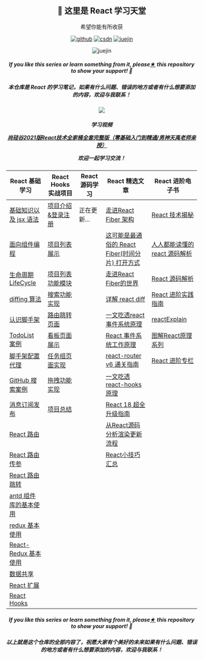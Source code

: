 

<h2 align="center">👋 这里是 React 学习天堂</h2>
<p align="center">希望你能有所收获</p>
<p align="center">
  <a href="https://github.com/linjunc"><img src="https://img.shields.io/badge/GitHub-ff79c6" alt="github"></a>
  <a href="https://blog.csdn.net/m0_50855872"><img src="https://img.shields.io/badge/CSDN-cf000e" alt="csdn"></a>
  <a href="https://juejin.cn/user/1460594842018446"><img src="https://img.shields.io/badge/juejin-brightgreen" alt="juejin"></a>
</p>
<p align="center"><img src="https://img.shields.io/badge/weChat-Ljc--10c-blue" alt="juejin"></p>



<h5><p align="center"><i>If you like this series or learn something from it, please<a href="https://github.com/linjunc/react-study">★</a> this repository to show your support! 🤩</i></p>
<p>
    <h5 align="center">本仓库是 React 的学习笔记，如果有什么问题、错误的地方或者有什么想要添加的内容，欢迎与我联系！</h5>
    </p>
</h5>

<p align="center"><a href="https://github.com/linjunc/react-study"><img src="https://ljcimg.oss-cn-beijing.aliyuncs.com/img/reactjs.jpg"></img></a></p>

<h5 align="center"><p>学习视频</p><p>
    <a href="https://www.bilibili.com/video/BV1wy4y1D7JT?from=search&seid=15201673983921209441&spm_id_from=333.337.0.0">
        <i>尚硅谷2021版React技术全家桶全套完整版（零基础入门到精通/男神天禹老师亲授）</i>
    </a>
    </p>
    欢迎一起学习交流！
</p>
</p>
</h5>

| React 基础学习 | React Hooks 实战项目     | React 源码学习     |React 精选文章| React 进阶电子书 |
| ---------- | ---------- | ---------- | ---------- | ---------- |
| [基础知识以及 jsx 语法][1-1] | [项目介绍&登录注册][2-1] | 正在更新... | [走进React Fiber 架构][4-1]| [React 技术揭秘][5-1]|
| [面向组件编程][1-2] | [项目列表展示][2-2] |  | [这可能是最通俗的 React Fiber(时间分片) 打开方式][4-2] | [人人都能读懂的 react 源码解析][5-2]|
| [生命周期 LifeCycle][1-3] | [项目列表功能模块][2-3] |  | [走进React Fiber的世界][4-3] | [React 源码解析][5-3] |
| [diffing 算法][1-4] | [搜索功能实现][2-4] |  | [详解 react diff][4-4]| [React 进阶实践指南][5-4] |
| [认识脚手架][1-5] | [路由跳转页面][2-5] |  |  [一文吃透react事件系统原理][4-5] | [reactExplain][5-5] |
| [TodoList 案例][1-6] | [看板页面展示][2-6] |  | [React 事件系统工作原理][4-6] | [图解React原理系列][5-6]|
| [脚手架配置代理][1-7] | [任务组页面实现][2-7] |  |[react-router v6 通关指南][4-7] | [React 进阶专栏][5-7]|
| [GitHub 搜索案例][1-8] | [拖拽功能实现][2-8] |  | [一文吃透react-hooks原理][4-8]  |
| [消息订阅发布][1-9] | [项目总结][2-9] |  | [React 18 超全升级指南][4-9] |
| [React 路由][1-10] |  |  | [从React源码分析渲染更新流程][4-10]|
| [React 路由传参][1-11] |  |  | [React小技巧汇总][4-11]|
| [React 路由跳转][1-12] |  |  |
| [antd 组件库的基本使用][1-13] |  |  |
| [redux 基本使用][1-14] |  |  |
| [React-Redux 基本使用][1-15] |  |  |
| [数据共享][1-16] |  |  |
| [React 扩展][1-17] |  |  |
| [React Hooks][1-18] |  |  |



<h5><p align="center"><i>If you like this series or learn something from it, please<a href="https://github.com/linjunc/react-study">★</a> this repository to show your support! 🤩</i></p>
<p>
    <h5 align="center">以上就是这个仓库的全部内容了，祝愿大家有个美好的未来如果有什么问题、错误的地方或者有什么想要添加的内容，欢迎与我联系！</h5>
    </p>
</h5>

[1-1]: https://github.com/linjunc/react-study/blob/main/React%20%E5%85%A5%E9%97%A8%E5%AD%A6%E4%B9%A0/React%20%E5%85%A5%E9%97%A8%E5%AD%A6%E4%B9%A0%EF%BC%88%E4%B8%80%EF%BC%89--%20%E5%9F%BA%E7%A1%80%E7%9F%A5%E8%AF%86%E4%BB%A5%E5%8F%8A%20jsx%E8%AF%AD%E6%B3%95.md
[1-2]: https://github.com/linjunc/react-study/blob/main/React%20%E5%85%A5%E9%97%A8%E5%AD%A6%E4%B9%A0/React%20%E5%85%A5%E9%97%A8%E5%AD%A6%E4%B9%A0%EF%BC%88%E4%BA%8C%EF%BC%89--%20%E9%9D%A2%E5%90%91%E7%BB%84%E4%BB%B6%E7%BC%96%E7%A8%8B.md
[1-3]: https://github.com/linjunc/react-study/blob/main/React%20%E5%85%A5%E9%97%A8%E5%AD%A6%E4%B9%A0/React%20%E5%85%A5%E9%97%A8%E5%AD%A6%E4%B9%A0%EF%BC%88%E4%B8%89%EF%BC%89%20--%20%E7%BB%84%E4%BB%B6%E7%9A%84%E7%94%9F%E5%91%BD%E5%91%A8%E6%9C%9F.md
[1-4]: https://github.com/linjunc/react-study/blob/main/React%20%E5%85%A5%E9%97%A8%E5%AD%A6%E4%B9%A0/React%20%E5%85%A5%E9%97%A8%E5%AD%A6%E4%B9%A0%EF%BC%88%E5%9B%9B%EF%BC%89--%20diffing%20%E7%AE%97%E6%B3%95.md
[1-5]:https://github.com/linjunc/react-study/blob/main/React%20%E5%85%A5%E9%97%A8%E5%AD%A6%E4%B9%A0/React%20%E5%85%A5%E9%97%A8%E5%AD%A6%E4%B9%A0%EF%BC%88%E4%BA%94%EF%BC%89--%20%E5%88%9D%E5%A7%8B%E5%8C%96%E8%84%9A%E6%89%8B%E6%9E%B6.md
[1-6]:https://github.com/linjunc/react-study/blob/main/React%20%E5%85%A5%E9%97%A8%E5%AD%A6%E4%B9%A0/React%20%E5%85%A5%E9%97%A8%E5%AD%A6%E4%B9%A0%EF%BC%88%E5%85%AD%EF%BC%89--%20TodoList%20%E6%A1%88%E4%BE%8B.md
[1-7]: https://github.com/linjunc/react-study/blob/main/React%20%E5%85%A5%E9%97%A8%E5%AD%A6%E4%B9%A0/React%20%E5%85%A5%E9%97%A8%E5%AD%A6%E4%B9%A0%EF%BC%88%E4%B8%83%EF%BC%89--%20%E8%84%9A%E6%89%8B%E6%9E%B6%E9%85%8D%E7%BD%AE%E4%BB%A3%E7%90%86.md
[1-8]:https://github.com/linjunc/react-study/blob/main/React%20%E5%85%A5%E9%97%A8%E5%AD%A6%E4%B9%A0/React%20%E5%85%A5%E9%97%A8%E5%AD%A6%E4%B9%A0%EF%BC%88%E5%85%AB%EF%BC%89--%20GitHub%20%E6%90%9C%E7%B4%A2%E6%A1%88%E4%BE%8B.md
[1-9]:https://github.com/linjunc/react-study/blob/main/React%20%E5%85%A5%E9%97%A8%E5%AD%A6%E4%B9%A0/React%20%E5%85%A5%E9%97%A8%E5%AD%A6%E4%B9%A0%EF%BC%88%E4%B9%9D%EF%BC%89--%20%E6%B6%88%E6%81%AF%E8%AE%A2%E9%98%85%E5%8F%91%E5%B8%83.md
[1-10]:https://github.com/linjunc/react-study/blob/main/React%20%E5%85%A5%E9%97%A8%E5%AD%A6%E4%B9%A0/React%20%E5%85%A5%E9%97%A8%E5%AD%A6%E4%B9%A0%EF%BC%88%E5%8D%81%EF%BC%89--%20React%20%E8%B7%AF%E7%94%B1.md
[1-11]:https://github.com/linjunc/react-study/blob/main/React%20%E5%85%A5%E9%97%A8%E5%AD%A6%E4%B9%A0/React%20%E5%85%A5%E9%97%A8%E5%AD%A6%E4%B9%A0%EF%BC%88%E5%8D%81%E4%B8%80%EF%BC%89--%20React%20%E8%B7%AF%E7%94%B1%E4%BC%A0%E5%8F%82.md
[1-12]:https://github.com/linjunc/react-study/blob/main/React%20%E5%85%A5%E9%97%A8%E5%AD%A6%E4%B9%A0/React%20%E5%85%A5%E9%97%A8%E5%AD%A6%E4%B9%A0%EF%BC%88%E5%8D%81%E4%BA%8C%EF%BC%89--%20React%20%E8%B7%AF%E7%94%B1%E8%B7%B3%E8%BD%AC.md
[1-13]:https://github.com/linjunc/react-study/blob/main/React%20%E5%85%A5%E9%97%A8%E5%AD%A6%E4%B9%A0/React%20%E5%85%A5%E9%97%A8%E5%AD%A6%E4%B9%A0%EF%BC%88%E5%8D%81%E4%B8%89%EF%BC%89--%20antd%20%E7%9A%84%E5%9F%BA%E6%9C%AC%E4%BD%BF%E7%94%A8.md
[1-14]:https://github.com/linjunc/react-study/blob/main/React%20%E5%85%A5%E9%97%A8%E5%AD%A6%E4%B9%A0/React%20%E5%85%A5%E9%97%A8%E5%AD%A6%E4%B9%A0%EF%BC%88%E5%8D%81%E5%9B%9B%EF%BC%89--%20redux%20%E5%9F%BA%E6%9C%AC%E4%BD%BF%E7%94%A8.md
[1-15]:https://github.com/linjunc/react-study/blob/main/React%20%E5%85%A5%E9%97%A8%E5%AD%A6%E4%B9%A0/React%20%E5%85%A5%E9%97%A8%E5%AD%A6%E4%B9%A0%EF%BC%88%E5%8D%81%E4%BA%94%EF%BC%89--%20React-Redux%20%E5%9F%BA%E6%9C%AC%E4%BD%BF%E7%94%A8.md
[1-16]:https://github.com/linjunc/react-study/blob/main/React%20%E5%85%A5%E9%97%A8%E5%AD%A6%E4%B9%A0/React%20%E5%85%A5%E9%97%A8%E5%AD%A6%E4%B9%A0%EF%BC%88%E5%8D%81%E5%85%AD%EF%BC%89--%20%E6%95%B0%E6%8D%AE%E5%85%B1%E4%BA%AB.md
[1-17]:https://github.com/linjunc/react-study/blob/main/React%20%E5%85%A5%E9%97%A8%E5%AD%A6%E4%B9%A0/React%20%E5%85%A5%E9%97%A8%E5%AD%A6%E4%B9%A0%EF%BC%88%E5%8D%81%E4%B8%83%EF%BC%89--%20React%20%E6%89%A9%E5%B1%95.md
[1-18]:https://github.com/linjunc/react-study/blob/main/React%20%E5%85%A5%E9%97%A8%E5%AD%A6%E4%B9%A0/React%E6%A0%B8%E5%BF%83%20--%20React-Hooks.md

[2-1]:https://github.com/linjunc/react-study/blob/main/React%20Hooks%20%E9%A1%B9%E7%9B%AE/%EF%BC%88%E4%B8%80%EF%BC%89%E7%99%BB%E5%BD%95%E6%B3%A8%E5%86%8C%E9%A1%B5%E9%9D%A2.md
[2-2]:https://github.com/linjunc/react-study/blob/main/React%20Hooks%20%E9%A1%B9%E7%9B%AE/%EF%BC%88%E4%BA%8C%EF%BC%89%E9%A1%B9%E7%9B%AE%E5%88%97%E8%A1%A8%E5%B1%95%E7%A4%BA.md
[2-3]:https://github.com/linjunc/react-study/blob/main/React%20Hooks%20%E9%A1%B9%E7%9B%AE/%EF%BC%88%E4%B8%89%EF%BC%89%E9%A1%B9%E7%9B%AE%E5%88%97%E8%A1%A8%E5%8A%9F%E8%83%BD%E6%A8%A1%E5%9D%97.md
[2-4]:https://github.com/linjunc/react-study/blob/main/React%20Hooks%20%E9%A1%B9%E7%9B%AE/%EF%BC%88%E5%9B%9B%EF%BC%89%20%E6%90%9C%E7%B4%A2%E5%8A%9F%E8%83%BD%E5%AE%9E%E7%8E%B0.md
[2-5]:https://github.com/linjunc/react-study/blob/main/React%20Hooks%20%E9%A1%B9%E7%9B%AE/%EF%BC%88%E4%BA%94%EF%BC%89%E8%B7%AF%E7%94%B1%E8%B7%B3%E8%BD%AC%E9%A1%B5%E9%9D%A2.md
[2-6]:https://github.com/linjunc/react-study/blob/main/React%20Hooks%20%E9%A1%B9%E7%9B%AE/%EF%BC%88%E5%85%AD%EF%BC%89%E7%9C%8B%E6%9D%BF%E9%A1%B5%E9%9D%A2%E5%B1%95%E7%A4%BA.md
[2-7]:https://github.com/linjunc/react-study/blob/main/React%20Hooks%20%E9%A1%B9%E7%9B%AE/%EF%BC%88%E4%B8%83%EF%BC%89%E4%BB%BB%E5%8A%A1%E7%BB%84%E9%A1%B5%E9%9D%A2%E5%AE%9E%E7%8E%B0.md
[2-8]:https://github.com/linjunc/react-study/blob/main/React%20Hooks%20%E9%A1%B9%E7%9B%AE/%EF%BC%88%E5%85%AB%EF%BC%89%E6%8B%96%E6%8B%BD%E5%8A%9F%E8%83%BD%E5%AE%9E%E7%8E%B0.md
[2-9]:https://github.com/linjunc/react-study/blob/main/React%20Hooks%20%E9%A1%B9%E7%9B%AE/%EF%BC%88%E7%BB%88%EF%BC%89%E9%A1%B9%E7%9B%AE%E6%80%BB%E7%BB%93.md

[4-1]: https://juejin.cn/post/6844904019660537869
[4-2]: https://juejin.cn/post/6844903975112671239
[4-3]: https://juejin.cn/post/6943896410987659277
[4-4]: https://juejin.cn/post/6844903973585944589
[4-5]: https://juejin.cn/post/6955636911214067720
[4-6]: https://juejin.cn/post/6909271104440205326
[4-7]: https://juejin.cn/post/7069555976717729805
[4-8]: https://juejin.cn/post/6944863057000529933
[4-9]: https://juejin.cn/post/7078511027091931167
[4-10]: https://juejin.cn/post/6844904200824946696
[4-11]: https://juejin.cn/post/6844903890467454989


[5-1]: https://react.iamkasong.com/
[5-2]: https://xiaochen1024.com/article_item/600ac4384bf83f002edaf54a
[5-3]: https://react.jokcy.me/
[5-4]: https://juejin.cn/book/6945998773818490884
[5-5]: https://github.com/AttackXiaoJinJin/reactExplain
[5-6]: https://7kms.github.io/react-illustration-series/
[5-7]: https://juejin.cn/column/6961274930306482206
